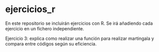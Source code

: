 # ejercicios_r
En este repositorio se incluirán ejercicios con R. Se irá añadiendo cada ejercicio en un fichero independiente.


Ejercicio 3: explica como realizar una función para realizar martingala y compara entre códigos según su eficiencia.
